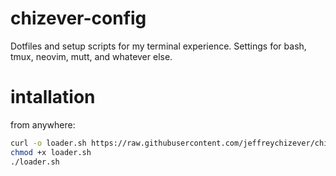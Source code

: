 # chizever-config
Dotfiles and setup scripts for my terminal experience. Settings for bash, tmux, neovim, mutt, and whatever else.


# intallation
from anywhere:
```bash
curl -o loader.sh https://raw.githubusercontent.com/jeffreychizever/chizever-config/refs/heads/main/loader.sh
chmod +x loader.sh
./loader.sh
```

